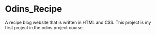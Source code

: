 # Odins_Recipe
A recipe blog website that is written in HTML and CSS.
This project is my first project in the odins project course.
